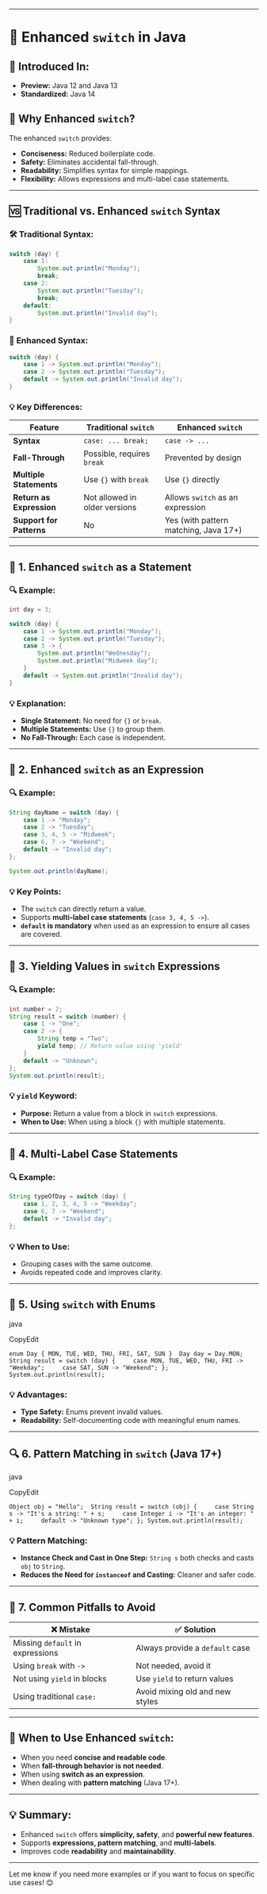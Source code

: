 
---

# 🚦 **Enhanced `switch` in Java**

## 📅 **Introduced In:**

- **Preview:** Java 12 and Java 13
- **Standardized:** Java 14

## 🎯 **Why Enhanced `switch`?**

The enhanced `switch` provides:

- **Conciseness:** Reduced boilerplate code.
- **Safety:** Eliminates accidental fall-through.
- **Readability:** Simplifies syntax for simple mappings.
- **Flexibility:** Allows expressions and multi-label case statements.

---

## 🆚 **Traditional vs. Enhanced `switch` Syntax**

### 🛠️ **Traditional Syntax:**

```java
switch (day) {
    case 1:
        System.out.println("Monday");
        break;
    case 2:
        System.out.println("Tuesday");
        break;
    default:
        System.out.println("Invalid day");
}
```

### 🚀 **Enhanced Syntax:**

```java
switch (day) {
    case 1 -> System.out.println("Monday");
    case 2 -> System.out.println("Tuesday");
    default -> System.out.println("Invalid day");
}
```

### 💡 **Key Differences:**

|Feature|Traditional `switch`|Enhanced `switch`|
|---|---|---|
|**Syntax**|`case: ... break;`|`case -> ...`|
|**Fall-Through**|Possible, requires `break`|Prevented by design|
|**Multiple Statements**|Use `{}` with `break`|Use `{}` directly|
|**Return as Expression**|Not allowed in older versions|Allows `switch` as an expression|
|**Support for Patterns**|No|Yes (with pattern matching, Java 17+)|

---

## 📝 **1. Enhanced `switch` as a Statement**

### 🔍 **Example:**

```java
int day = 3;

switch (day) {
    case 1 -> System.out.println("Monday");
    case 2 -> System.out.println("Tuesday");
    case 3 -> {
        System.out.println("Wednesday");
        System.out.println("Midweek day");
    }
    default -> System.out.println("Invalid day");
}
```

### 💡 **Explanation:**

- **Single Statement:** No need for `{}` or `break`.
- **Multiple Statements:** Use `{}` to group them.
- **No Fall-Through:** Each case is independent.

---

## 🎲 **2. Enhanced `switch` as an Expression**

### 🔍 **Example:**

```java
String dayName = switch (day) {
    case 1 -> "Monday";
    case 2 -> "Tuesday";
    case 3, 4, 5 -> "Midweek";
    case 6, 7 -> "Weekend";
    default -> "Invalid day";
};

System.out.println(dayName);
```

### 💡 **Key Points:**

- The `switch` can directly return a value.
- Supports **multi-label case statements** (`case 3, 4, 5 ->`).
- **`default` is mandatory** when used as an expression to ensure all cases are covered.

---

## 🔄 **3. Yielding Values in `switch` Expressions**

### 🔍 **Example:**

```java
int number = 2;
String result = switch (number) {
    case 1 -> "One";
    case 2 -> {
        String temp = "Two";
        yield temp; // Return value using 'yield'
    }
    default -> "Unknown";
};
System.out.println(result);
```

### 💡 **`yield` Keyword:**

- **Purpose:** Return a value from a block in `switch` expressions.
- **When to Use:** When using a block `{}` with multiple statements.

---

## 🎯 **4. Multi-Label Case Statements**

### 🔍 **Example:**

```java
String typeOfDay = switch (day) {
    case 1, 2, 3, 4, 5 -> "Weekday";
    case 6, 7 -> "Weekend";
    default -> "Invalid day";
};
```

### 💡 **When to Use:**

- Grouping cases with the same outcome.
- Avoids repeated code and improves clarity.

---

## 🧠 **5. Using `switch` with Enums**

java

CopyEdit

`enum Day { MON, TUE, WED, THU, FRI, SAT, SUN }  Day day = Day.MON; String result = switch (day) {     case MON, TUE, WED, THU, FRI -> "Weekday";     case SAT, SUN -> "Weekend"; }; System.out.println(result);`

### 💡 **Advantages:**

- **Type Safety:** Enums prevent invalid values.
- **Readability:** Self-documenting code with meaningful enum names.

---

## 🔍 **6. Pattern Matching in `switch` (Java 17+)**

java

CopyEdit

`Object obj = "Hello";  String result = switch (obj) {     case String s -> "It's a string: " + s;     case Integer i -> "It's an integer: " + i;     default -> "Unknown type"; }; System.out.println(result);`

### 💡 **Pattern Matching:**

- **Instance Check and Cast in One Step:** `String s` both checks and casts `obj` to `String`.
- **Reduces the Need for `instanceof` and Casting:** Cleaner and safer code.

---

## 🧪 **7. Common Pitfalls to Avoid**

|❌ **Mistake**|✅ **Solution**|
|---|---|
|Missing `default` in expressions|Always provide a `default` case|
|Using `break` with `->`|Not needed, avoid it|
|Not using `yield` in blocks|Use `yield` to return values|
|Using traditional `case:`|Avoid mixing old and new styles|

---

## 🚀 **When to Use Enhanced `switch`:**

- When you need **concise and readable code**.
- When **fall-through behavior is not needed**.
- When using **switch as an expression**.
- When dealing with **pattern matching** (Java 17+).

---

## 💡 **Summary:**

- Enhanced `switch` offers **simplicity, safety**, and **powerful new features**.
- Supports **expressions, pattern matching**, and **multi-labels**.
- Improves code **readability** and **maintainability**.

---

Let me know if you need more examples or if you want to focus on specific use cases! 😊